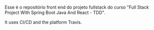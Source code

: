 Esse é o repositório front end do projeto fullstack do curso "Full Stack Project With Spring Boot Java And React - TDD".

It uses CI/CD and the platform Travis.
